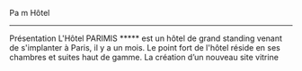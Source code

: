 Pa
m
Hôtel
*****
Présentation
L'Hôtel PARIMIS ***** est un hôtel de grand standing venant de s'implanter à Paris, il y a
un mois.
Le point fort de l'hôtel réside en ses chambres et suites haut de gamme.
La création d’un nouveau site vitrine 
